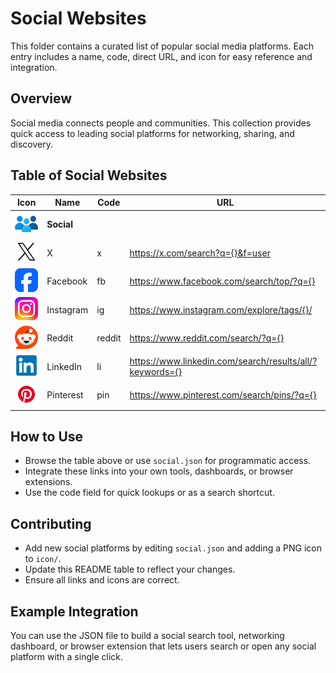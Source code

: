 # Social Websites

This folder contains a curated list of popular social media platforms. Each entry includes a name, code, direct URL, and icon for easy reference and integration.

## Overview
Social media connects people and communities. This collection provides quick access to leading social platforms for networking, sharing, and discovery.

## Table of Social Websites

| Icon | Name           | Code   | URL |
|------|----------------|--------|-----|
| ![Social](icon/social.png) | **Social** |        |     |
| ![X](icon/x.png) | X | x | https://x.com/search?q={}&f=user |
| ![Facebook](icon/facebook.png) | Facebook | fb | https://www.facebook.com/search/top/?q={} |
| ![Instagram](icon/instagram.png) | Instagram | ig | https://www.instagram.com/explore/tags/{}/ |
| ![Reddit](icon/reddit.png) | Reddit | reddit | https://www.reddit.com/search/?q={} |
| ![LinkedIn](icon/linkedin.png) | LinkedIn | li | https://www.linkedin.com/search/results/all/?keywords={} |
| ![Pinterest](icon/pinterest.png) | Pinterest | pin | https://www.pinterest.com/search/pins/?q={} |

## How to Use
- Browse the table above or use `social.json` for programmatic access.
- Integrate these links into your own tools, dashboards, or browser extensions.
- Use the code field for quick lookups or as a search shortcut.

## Contributing
- Add new social platforms by editing `social.json` and adding a PNG icon to `icon/`.
- Update this README table to reflect your changes.
- Ensure all links and icons are correct.

## Example Integration
You can use the JSON file to build a social search tool, networking dashboard, or browser extension that lets users search or open any social platform with a single click. 